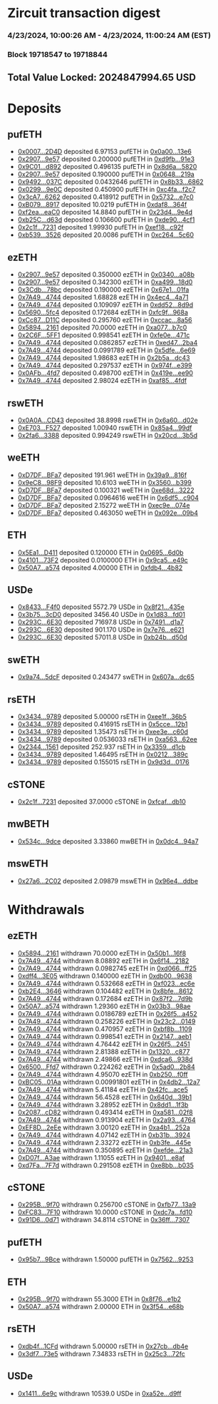 # Zircuit transaction digest
### 4/23/2024, 10:00:26 AM - 4/23/2024, 11:00:24 AM (EST)
### Block 19718547 to 19718844

## Total Value Locked: 2024847994.65 USD

# Deposits
## pufETH
- [0x0007...2D4D](https://etherscan.io/address/0x00071508DB163ee69814aaD31562F44B787c2D4D) deposited 6.97153 pufETH in [0x0a00...13e6](https://etherscan.io/tx/0x00071508DB163ee69814aaD31562F44B787c2D4D)
- [0x2907...9e57](https://etherscan.io/address/0x290799659d0C5F56d3700D0dE334b8A561b09e57) deposited 0.200000 pufETH in [0xd9fb...91e3](https://etherscan.io/tx/0x290799659d0C5F56d3700D0dE334b8A561b09e57)
- [0x9C01...d892](https://etherscan.io/address/0x9C01b839c6091E519FD4749efA8B81E190c6d892) deposited 0.496135 pufETH in [0x8d6a...5820](https://etherscan.io/tx/0x9C01b839c6091E519FD4749efA8B81E190c6d892)
- [0x2907...9e57](https://etherscan.io/address/0x290799659d0C5F56d3700D0dE334b8A561b09e57) deposited 0.190000 pufETH in [0x0648...219a](https://etherscan.io/tx/0x290799659d0C5F56d3700D0dE334b8A561b09e57)
- [0x9492...037C](https://etherscan.io/address/0x9492eF5c72362dfBD0D5AE1D8bF0F8D5e039037C) deposited 0.0432646 pufETH in [0x8b33...6862](https://etherscan.io/tx/0x9492eF5c72362dfBD0D5AE1D8bF0F8D5e039037C)
- [0x0299...9e0C](https://etherscan.io/address/0x0299F346D41eaf36254195f15b3771517E649e0C) deposited 0.450900 pufETH in [0xc4fa...f2c7](https://etherscan.io/tx/0x0299F346D41eaf36254195f15b3771517E649e0C)
- [0x3cA7...6262](https://etherscan.io/address/0x3cA7E46c70412CE4898292f258D6DFF7D15B6262) deposited 0.418912 pufETH in [0x5732...e7c0](https://etherscan.io/tx/0x3cA7E46c70412CE4898292f258D6DFF7D15B6262)
- [0xB079...8917](https://etherscan.io/address/0xB07927765549fd53Cd052cbFD97dB62e69638917) deposited 10.0219 pufETH in [0xdaf8...364f](https://etherscan.io/tx/0xB07927765549fd53Cd052cbFD97dB62e69638917)
- [0xf2ea...eaC0](https://etherscan.io/address/0xf2eae206F22AFE2b9b1C71A274a85bD0D4CDeaC0) deposited 14.8840 pufETH in [0x23d4...9e4d](https://etherscan.io/tx/0xf2eae206F22AFE2b9b1C71A274a85bD0D4CDeaC0)
- [0xb25C...d63d](https://etherscan.io/address/0xb25Cad88F4a9BBdA3F8cEaa92ACfB946a22Bd63d) deposited 0.106600 pufETH in [0xde90...4cf1](https://etherscan.io/tx/0xb25Cad88F4a9BBdA3F8cEaa92ACfB946a22Bd63d)
- [0x2c1f...7231](https://etherscan.io/address/0x2c1fF1644c1B1E005606cB1e8063C734068c7231) deposited 1.99930 pufETH in [0xef18...c92f](https://etherscan.io/tx/0x2c1fF1644c1B1E005606cB1e8063C734068c7231)
- [0xb539...3526](https://etherscan.io/address/0xb5392Ba615af8562fd6454Dcd9042f0B864d3526) deposited 20.0086 pufETH in [0xc264...5c60](https://etherscan.io/tx/0xb5392Ba615af8562fd6454Dcd9042f0B864d3526)
## ezETH
- [0x2907...9e57](https://etherscan.io/address/0x290799659d0C5F56d3700D0dE334b8A561b09e57) deposited 0.350000 ezETH in [0x0340...a08b](https://etherscan.io/tx/0x290799659d0C5F56d3700D0dE334b8A561b09e57)
- [0x2907...9e57](https://etherscan.io/address/0x290799659d0C5F56d3700D0dE334b8A561b09e57) deposited 0.342300 ezETH in [0xa499...18d0](https://etherscan.io/tx/0x290799659d0C5F56d3700D0dE334b8A561b09e57)
- [0x3Cdb...78bc](https://etherscan.io/address/0x3CdbF5Ed65cE80EE0146E868cbDbC600F72178bc) deposited 0.190000 ezETH in [0x67e1...01fa](https://etherscan.io/tx/0x3CdbF5Ed65cE80EE0146E868cbDbC600F72178bc)
- [0x7A49...4744](https://etherscan.io/address/0x7A493Be5c2ce014cD049Bf178a1ac0Db1B434744) deposited 1.68828 ezETH in [0x4ec4...4a71](https://etherscan.io/tx/0x7A493Be5c2ce014cD049Bf178a1ac0Db1B434744)
- [0x7A49...4744](https://etherscan.io/address/0x7A493Be5c2ce014cD049Bf178a1ac0Db1B434744) deposited 0.109097 ezETH in [0xdd52...8d9d](https://etherscan.io/tx/0x7A493Be5c2ce014cD049Bf178a1ac0Db1B434744)
- [0x5690...5fc4](https://etherscan.io/address/0x569046e3C18424280FC87a04DedfCd525E805fc4) deposited 0.172684 ezETH in [0xfc9f...968a](https://etherscan.io/tx/0x569046e3C18424280FC87a04DedfCd525E805fc4)
- [0xCc87...D11C](https://etherscan.io/address/0xCc87eeAFEb5c49D149a0aA95522d839b349bD11C) deposited 0.295760 ezETH in [0xccac...8a56](https://etherscan.io/tx/0xCc87eeAFEb5c49D149a0aA95522d839b349bD11C)
- [0x5894...2161](https://etherscan.io/address/0x589448476cCF2fc6550eb25106B08Bf07C482161) deposited 70.0000 ezETH in [0xa077...b7c0](https://etherscan.io/tx/0x589448476cCF2fc6550eb25106B08Bf07C482161)
- [0x2C6F...5FF1](https://etherscan.io/address/0x2C6F997D89dbd9d6085b8A77E1ee7EE7f24D5FF1) deposited 0.998541 ezETH in [0xfe0e...471c](https://etherscan.io/tx/0x2C6F997D89dbd9d6085b8A77E1ee7EE7f24D5FF1)
- [0x7A49...4744](https://etherscan.io/address/0x7A493Be5c2ce014cD049Bf178a1ac0Db1B434744) deposited 0.0862857 ezETH in [0xed47...2ba4](https://etherscan.io/tx/0x7A493Be5c2ce014cD049Bf178a1ac0Db1B434744)
- [0x7A49...4744](https://etherscan.io/address/0x7A493Be5c2ce014cD049Bf178a1ac0Db1B434744) deposited 0.0991789 ezETH in [0x5dfe...6e69](https://etherscan.io/tx/0x7A493Be5c2ce014cD049Bf178a1ac0Db1B434744)
- [0x7A49...4744](https://etherscan.io/address/0x7A493Be5c2ce014cD049Bf178a1ac0Db1B434744) deposited 1.98683 ezETH in [0x2b5a...dc43](https://etherscan.io/tx/0x7A493Be5c2ce014cD049Bf178a1ac0Db1B434744)
- [0x7A49...4744](https://etherscan.io/address/0x7A493Be5c2ce014cD049Bf178a1ac0Db1B434744) deposited 0.297537 ezETH in [0x974f...e399](https://etherscan.io/tx/0x7A493Be5c2ce014cD049Bf178a1ac0Db1B434744)
- [0x0AFb...4fd7](https://etherscan.io/address/0x0AFbf4e6dE17a7DB63317c440ab2cac29aB84fd7) deposited 0.498700 ezETH in [0x419e...ee90](https://etherscan.io/tx/0x0AFbf4e6dE17a7DB63317c440ab2cac29aB84fd7)
- [0x7A49...4744](https://etherscan.io/address/0x7A493Be5c2ce014cD049Bf178a1ac0Db1B434744) deposited 2.98024 ezETH in [0xaf85...4fdf](https://etherscan.io/tx/0x7A493Be5c2ce014cD049Bf178a1ac0Db1B434744)
## rswETH
- [0x0A0A...CD43](https://etherscan.io/address/0x0A0AE914771Ec0a5851049864cCC27B1bAa8CD43) deposited 38.8998 rswETH in [0x6a60...d02e](https://etherscan.io/tx/0x0A0AE914771Ec0a5851049864cCC27B1bAa8CD43)
- [0xE703...F527](https://etherscan.io/address/0xE70392e452FeE60242C773a11e01aC11c62BF527) deposited 1.00940 rswETH in [0x85a4...99df](https://etherscan.io/tx/0xE70392e452FeE60242C773a11e01aC11c62BF527)
- [0x2fa6...3388](https://etherscan.io/address/0x2fa6Cc6b51075Cf06bd310D8a61549E9C3223388) deposited 0.994249 rswETH in [0x20cd...3b5d](https://etherscan.io/tx/0x2fa6Cc6b51075Cf06bd310D8a61549E9C3223388)
## weETH
- [0xD7DF...BFa7](https://etherscan.io/address/0xD7DF7E085214743530afF339aFC420c7c720BFa7) deposited 191.961 weETH in [0x39a9...816f](https://etherscan.io/tx/0xD7DF7E085214743530afF339aFC420c7c720BFa7)
- [0x9eC8...98F9](https://etherscan.io/address/0x9eC804a308C6d2BA376353208d86FC2aBCBe98F9) deposited 10.6103 weETH in [0x3560...b399](https://etherscan.io/tx/0x9eC804a308C6d2BA376353208d86FC2aBCBe98F9)
- [0xD7DF...BFa7](https://etherscan.io/address/0xD7DF7E085214743530afF339aFC420c7c720BFa7) deposited 0.100321 weETH in [0xe68d...3222](https://etherscan.io/tx/0xD7DF7E085214743530afF339aFC420c7c720BFa7)
- [0xD7DF...BFa7](https://etherscan.io/address/0xD7DF7E085214743530afF339aFC420c7c720BFa7) deposited 0.0964616 weETH in [0x6df5...c904](https://etherscan.io/tx/0xD7DF7E085214743530afF339aFC420c7c720BFa7)
- [0xD7DF...BFa7](https://etherscan.io/address/0xD7DF7E085214743530afF339aFC420c7c720BFa7) deposited 2.15272 weETH in [0xec9e...074e](https://etherscan.io/tx/0xD7DF7E085214743530afF339aFC420c7c720BFa7)
- [0xD7DF...BFa7](https://etherscan.io/address/0xD7DF7E085214743530afF339aFC420c7c720BFa7) deposited 0.463050 weETH in [0x092e...09b4](https://etherscan.io/tx/0xD7DF7E085214743530afF339aFC420c7c720BFa7)
## ETH
- [0x5Ea1...D411](https://etherscan.io/address/0x5Ea13e35f0aE0302c18EA7F2dCf53f95f289D411) deposited 0.120000 ETH in [0x0695...6d0b](https://etherscan.io/tx/0x5Ea13e35f0aE0302c18EA7F2dCf53f95f289D411)
- [0x4101...73F2](https://etherscan.io/address/0x4101e0c0989eAe6A240Fb61256a782Afe67373F2) deposited 0.0100000 ETH in [0x9ca5...e49c](https://etherscan.io/tx/0x4101e0c0989eAe6A240Fb61256a782Afe67373F2)
- [0x50A7...a574](https://etherscan.io/address/0x50A7b44e174b173D72f2DE4189FD9BE0a99ba574) deposited 4.00000 ETH in [0xfdb4...4b82](https://etherscan.io/tx/0x50A7b44e174b173D72f2DE4189FD9BE0a99ba574)
## USDe
- [0x8433...F4f0](https://etherscan.io/address/0x84337270AC371c63050E9DFE94FD8653B51cF4f0) deposited 5572.79 USDe in [0x8f21...435e](https://etherscan.io/tx/0x84337270AC371c63050E9DFE94FD8653B51cF4f0)
- [0x3b75...3cD0](https://etherscan.io/address/0x3b75805347dAA7BEb708aA9cAa1F59053a9d3cD0) deposited 3456.40 USDe in [0x1d83...fd01](https://etherscan.io/tx/0x3b75805347dAA7BEb708aA9cAa1F59053a9d3cD0)
- [0x293C...6E30](https://etherscan.io/address/0x293C6937D8D82e05B01335F7B33FBA0c8e256E30) deposited 71697.8 USDe in [0x7491...d1a7](https://etherscan.io/tx/0x293C6937D8D82e05B01335F7B33FBA0c8e256E30)
- [0x293C...6E30](https://etherscan.io/address/0x293C6937D8D82e05B01335F7B33FBA0c8e256E30) deposited 901.170 USDe in [0x7e76...e621](https://etherscan.io/tx/0x293C6937D8D82e05B01335F7B33FBA0c8e256E30)
- [0x293C...6E30](https://etherscan.io/address/0x293C6937D8D82e05B01335F7B33FBA0c8e256E30) deposited 57011.8 USDe in [0xb24b...d50d](https://etherscan.io/tx/0x293C6937D8D82e05B01335F7B33FBA0c8e256E30)
## swETH
- [0x9a74...5dcF](https://etherscan.io/address/0x9a74eC99Bd88ECA680485dA7F32FCa05Af375dcF) deposited 0.243477 swETH in [0x607a...dc65](https://etherscan.io/tx/0x9a74eC99Bd88ECA680485dA7F32FCa05Af375dcF)
## rsETH
- [0x3434...9789](https://etherscan.io/address/0x34349c5569e7B846c3558961552D2202760A9789) deposited 5.00000 rsETH in [0xee1f...36b5](https://etherscan.io/tx/0x34349c5569e7B846c3558961552D2202760A9789)
- [0x3434...9789](https://etherscan.io/address/0x34349c5569e7B846c3558961552D2202760A9789) deposited 0.416915 rsETH in [0x5cce...12b1](https://etherscan.io/tx/0x34349c5569e7B846c3558961552D2202760A9789)
- [0x3434...9789](https://etherscan.io/address/0x34349c5569e7B846c3558961552D2202760A9789) deposited 1.35473 rsETH in [0xee3e...c60d](https://etherscan.io/tx/0x34349c5569e7B846c3558961552D2202760A9789)
- [0x3434...9789](https://etherscan.io/address/0x34349c5569e7B846c3558961552D2202760A9789) deposited 0.0536033 rsETH in [0xa563...62ee](https://etherscan.io/tx/0x34349c5569e7B846c3558961552D2202760A9789)
- [0x2344...1561](https://etherscan.io/address/0x2344F131B07E6AFd943b0901C55898573F0d1561) deposited 252.937 rsETH in [0x3359...d1cb](https://etherscan.io/tx/0x2344F131B07E6AFd943b0901C55898573F0d1561)
- [0x3434...9789](https://etherscan.io/address/0x34349c5569e7B846c3558961552D2202760A9789) deposited 1.46495 rsETH in [0x0212...389c](https://etherscan.io/tx/0x34349c5569e7B846c3558961552D2202760A9789)
- [0x3434...9789](https://etherscan.io/address/0x34349c5569e7B846c3558961552D2202760A9789) deposited 0.155015 rsETH in [0x9d3d...0176](https://etherscan.io/tx/0x34349c5569e7B846c3558961552D2202760A9789)
## cSTONE
- [0x2c1f...7231](https://etherscan.io/address/0x2c1fF1644c1B1E005606cB1e8063C734068c7231) deposited 37.0000 cSTONE in [0xfcaf...db10](https://etherscan.io/tx/0x2c1fF1644c1B1E005606cB1e8063C734068c7231)
## mwBETH
- [0x534c...9dce](https://etherscan.io/address/0x534c38714c62195421D06A0167f2cfE96E4D9dce) deposited 3.33860 mwBETH in [0x0dc4...94a7](https://etherscan.io/tx/0x534c38714c62195421D06A0167f2cfE96E4D9dce)
## mswETH
- [0x27a6...2C02](https://etherscan.io/address/0x27a6622F71865C52C94aF258749f957c123e2C02) deposited 2.09879 mswETH in [0x96e4...ddbe](https://etherscan.io/tx/0x27a6622F71865C52C94aF258749f957c123e2C02)
# Withdrawals
## ezETH
- [0x5894...2161](https://etherscan.io/address/0x589448476cCF2fc6550eb25106B08Bf07C482161) withdrawn 70.0000 ezETH in [0x50b1...16f8](https://etherscan.io/tx/0x589448476cCF2fc6550eb25106B08Bf07C482161)
- [0x7A49...4744](https://etherscan.io/address/0x7A493Be5c2ce014cD049Bf178a1ac0Db1B434744) withdrawn 8.08892 ezETH in [0x6f14...2182](https://etherscan.io/tx/0x7A493Be5c2ce014cD049Bf178a1ac0Db1B434744)
- [0x7A49...4744](https://etherscan.io/address/0x7A493Be5c2ce014cD049Bf178a1ac0Db1B434744) withdrawn 0.0982745 ezETH in [0xd066...ff25](https://etherscan.io/tx/0x7A493Be5c2ce014cD049Bf178a1ac0Db1B434744)
- [0xdff4...3E05](https://etherscan.io/address/0xdff4350d6DC0E6c4d192dC2F9E3AC7446da13E05) withdrawn 0.140000 ezETH in [0xdb00...9638](https://etherscan.io/tx/0xdff4350d6DC0E6c4d192dC2F9E3AC7446da13E05)
- [0x7A49...4744](https://etherscan.io/address/0x7A493Be5c2ce014cD049Bf178a1ac0Db1B434744) withdrawn 0.532668 ezETH in [0xf023...ec6e](https://etherscan.io/tx/0x7A493Be5c2ce014cD049Bf178a1ac0Db1B434744)
- [0xb2E4...3646](https://etherscan.io/address/0xb2E4BCc7d4e68088689f992E9b92b384B6023646) withdrawn 0.104482 ezETH in [0x8bfe...8612](https://etherscan.io/tx/0xb2E4BCc7d4e68088689f992E9b92b384B6023646)
- [0x7A49...4744](https://etherscan.io/address/0x7A493Be5c2ce014cD049Bf178a1ac0Db1B434744) withdrawn 0.172684 ezETH in [0x87f2...7d9b](https://etherscan.io/tx/0x7A493Be5c2ce014cD049Bf178a1ac0Db1B434744)
- [0x50A7...a574](https://etherscan.io/address/0x50A7b44e174b173D72f2DE4189FD9BE0a99ba574) withdrawn 1.29360 ezETH in [0x03b3...98ae](https://etherscan.io/tx/0x50A7b44e174b173D72f2DE4189FD9BE0a99ba574)
- [0x7A49...4744](https://etherscan.io/address/0x7A493Be5c2ce014cD049Bf178a1ac0Db1B434744) withdrawn 0.0186789 ezETH in [0x26f5...a452](https://etherscan.io/tx/0x7A493Be5c2ce014cD049Bf178a1ac0Db1B434744)
- [0x7A49...4744](https://etherscan.io/address/0x7A493Be5c2ce014cD049Bf178a1ac0Db1B434744) withdrawn 0.258226 ezETH in [0x23c2...0149](https://etherscan.io/tx/0x7A493Be5c2ce014cD049Bf178a1ac0Db1B434744)
- [0x7A49...4744](https://etherscan.io/address/0x7A493Be5c2ce014cD049Bf178a1ac0Db1B434744) withdrawn 0.470957 ezETH in [0xbf8b...1109](https://etherscan.io/tx/0x7A493Be5c2ce014cD049Bf178a1ac0Db1B434744)
- [0x7A49...4744](https://etherscan.io/address/0x7A493Be5c2ce014cD049Bf178a1ac0Db1B434744) withdrawn 0.998541 ezETH in [0x2147...aeb1](https://etherscan.io/tx/0x7A493Be5c2ce014cD049Bf178a1ac0Db1B434744)
- [0x7A49...4744](https://etherscan.io/address/0x7A493Be5c2ce014cD049Bf178a1ac0Db1B434744) withdrawn 4.76442 ezETH in [0x26f5...2451](https://etherscan.io/tx/0x7A493Be5c2ce014cD049Bf178a1ac0Db1B434744)
- [0x7A49...4744](https://etherscan.io/address/0x7A493Be5c2ce014cD049Bf178a1ac0Db1B434744) withdrawn 2.81388 ezETH in [0x1320...c877](https://etherscan.io/tx/0x7A493Be5c2ce014cD049Bf178a1ac0Db1B434744)
- [0x7A49...4744](https://etherscan.io/address/0x7A493Be5c2ce014cD049Bf178a1ac0Db1B434744) withdrawn 2.49866 ezETH in [0xdca6...938d](https://etherscan.io/tx/0x7A493Be5c2ce014cD049Bf178a1ac0Db1B434744)
- [0x6500...Ffd7](https://etherscan.io/address/0x650018dF060Ee3e3F6b9eedD15a9991a4296Ffd7) withdrawn 0.224262 ezETH in [0x5ad0...2b84](https://etherscan.io/tx/0x650018dF060Ee3e3F6b9eedD15a9991a4296Ffd7)
- [0x7A49...4744](https://etherscan.io/address/0x7A493Be5c2ce014cD049Bf178a1ac0Db1B434744) withdrawn 4.95070 ezETH in [0xb250...f0ff](https://etherscan.io/tx/0x7A493Be5c2ce014cD049Bf178a1ac0Db1B434744)
- [0xBC05...01Aa](https://etherscan.io/address/0xBC05da14287317FE12B1a2b5a0E1d756Ff1801Aa) withdrawn 0.00991801 ezETH in [0x4db2...12a7](https://etherscan.io/tx/0xBC05da14287317FE12B1a2b5a0E1d756Ff1801Aa)
- [0x7A49...4744](https://etherscan.io/address/0x7A493Be5c2ce014cD049Bf178a1ac0Db1B434744) withdrawn 5.41184 ezETH in [0x42fc...ace5](https://etherscan.io/tx/0x7A493Be5c2ce014cD049Bf178a1ac0Db1B434744)
- [0x7A49...4744](https://etherscan.io/address/0x7A493Be5c2ce014cD049Bf178a1ac0Db1B434744) withdrawn 56.4528 ezETH in [0x640d...39b1](https://etherscan.io/tx/0x7A493Be5c2ce014cD049Bf178a1ac0Db1B434744)
- [0x7A49...4744](https://etherscan.io/address/0x7A493Be5c2ce014cD049Bf178a1ac0Db1B434744) withdrawn 3.28952 ezETH in [0x8dd1...1f3b](https://etherscan.io/tx/0x7A493Be5c2ce014cD049Bf178a1ac0Db1B434744)
- [0x2087...cD82](https://etherscan.io/address/0x2087161c12b2C0118466614dc171ab2f5A3acD82) withdrawn 0.493414 ezETH in [0xa581...02f8](https://etherscan.io/tx/0x2087161c12b2C0118466614dc171ab2f5A3acD82)
- [0x7A49...4744](https://etherscan.io/address/0x7A493Be5c2ce014cD049Bf178a1ac0Db1B434744) withdrawn 0.913904 ezETH in [0x2a93...4764](https://etherscan.io/tx/0x7A493Be5c2ce014cD049Bf178a1ac0Db1B434744)
- [0xEF8D...2eEe](https://etherscan.io/address/0xEF8D0B0a2dcc4ec5A82B5cee963309D8325e2eEe) withdrawn 3.00120 ezETH in [0xa4b1...252a](https://etherscan.io/tx/0xEF8D0B0a2dcc4ec5A82B5cee963309D8325e2eEe)
- [0x7A49...4744](https://etherscan.io/address/0x7A493Be5c2ce014cD049Bf178a1ac0Db1B434744) withdrawn 4.07142 ezETH in [0xb31b...3924](https://etherscan.io/tx/0x7A493Be5c2ce014cD049Bf178a1ac0Db1B434744)
- [0x7A49...4744](https://etherscan.io/address/0x7A493Be5c2ce014cD049Bf178a1ac0Db1B434744) withdrawn 2.33272 ezETH in [0xb3fe...445e](https://etherscan.io/tx/0x7A493Be5c2ce014cD049Bf178a1ac0Db1B434744)
- [0x7A49...4744](https://etherscan.io/address/0x7A493Be5c2ce014cD049Bf178a1ac0Db1B434744) withdrawn 0.350895 ezETH in [0xefde...21a3](https://etherscan.io/tx/0x7A493Be5c2ce014cD049Bf178a1ac0Db1B434744)
- [0xD07f...A3ae](https://etherscan.io/address/0xD07f414b66701DE54a499076841D4D7f7723A3ae) withdrawn 1.11055 ezETH in [0x9401...e8af](https://etherscan.io/tx/0xD07f414b66701DE54a499076841D4D7f7723A3ae)
- [0xd7Fa...7F7d](https://etherscan.io/address/0xd7Fa1a09BFE2318C360Ca742Ef737a8AA6F87F7d) withdrawn 0.291508 ezETH in [0xe8bb...b035](https://etherscan.io/tx/0xd7Fa1a09BFE2318C360Ca742Ef737a8AA6F87F7d)
## cSTONE
- [0x295B...9f70](https://etherscan.io/address/0x295B4Ed261943b1B0B7F3A88e9C4975F6B489f70) withdrawn 0.256700 cSTONE in [0xfb77...13a9](https://etherscan.io/tx/0x295B4Ed261943b1B0B7F3A88e9C4975F6B489f70)
- [0xFC83...7F10](https://etherscan.io/address/0xFC8309e55aee4134aB10c5a43BEbEf6c15A97F10) withdrawn 10.0000 cSTONE in [0xdc7a...fd10](https://etherscan.io/tx/0xFC8309e55aee4134aB10c5a43BEbEf6c15A97F10)
- [0x91D6...0d71](https://etherscan.io/address/0x91D6d3Bec03eF9a0CdD61fD22705f825665A0d71) withdrawn 34.8114 cSTONE in [0x36ff...7307](https://etherscan.io/tx/0x91D6d3Bec03eF9a0CdD61fD22705f825665A0d71)
## pufETH
- [0x95b7...9Bce](https://etherscan.io/address/0x95b7e589384c5eeD796c5C567A5685B2733D9Bce) withdrawn 1.50000 pufETH in [0x7562...9253](https://etherscan.io/tx/0x95b7e589384c5eeD796c5C567A5685B2733D9Bce)
## ETH
- [0x295B...9f70](https://etherscan.io/address/0x295B4Ed261943b1B0B7F3A88e9C4975F6B489f70) withdrawn 55.3000 ETH in [0x8f76...e1b2](https://etherscan.io/tx/0x295B4Ed261943b1B0B7F3A88e9C4975F6B489f70)
- [0x50A7...a574](https://etherscan.io/address/0x50A7b44e174b173D72f2DE4189FD9BE0a99ba574) withdrawn 2.00000 ETH in [0x3f54...e68b](https://etherscan.io/tx/0x50A7b44e174b173D72f2DE4189FD9BE0a99ba574)
## rsETH
- [0xdb4f...1CFd](https://etherscan.io/address/0xdb4f969Eb7904A6ddf5528AE8d0E85F857991CFd) withdrawn 5.00000 rsETH in [0x27cb...db4e](https://etherscan.io/tx/0xdb4f969Eb7904A6ddf5528AE8d0E85F857991CFd)
- [0x3df7...73e5](https://etherscan.io/address/0x3df71a587a968A4d070f905eb2805E9d36c273e5) withdrawn 7.34833 rsETH in [0x25c3...72fc](https://etherscan.io/tx/0x3df71a587a968A4d070f905eb2805E9d36c273e5)
## USDe
- [0x1411...6e9c](https://etherscan.io/address/0x141132699b1E4DF0AFCBa1E60450138a47756e9c) withdrawn 10539.0 USDe in [0xa52e...d9ff](https://etherscan.io/tx/0x141132699b1E4DF0AFCBa1E60450138a47756e9c)
